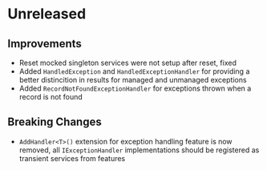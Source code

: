 # Unreleased

## Improvements

- Reset mocked singleton services were not setup after reset, fixed
- Added `HandledException` and `HandledExceptionHandler` for providing a 
  better distincition in results for managed and unmanaged exceptions
- Added `RecordNotFoundExceptionHandler` for exceptions thrown when a record
  is not found

## Breaking Changes

- `AddHandler<T>()` extension for exception handling feature is now removed, 
  all `IExceptionHandler` implementations should be registered as transient 
  services from features